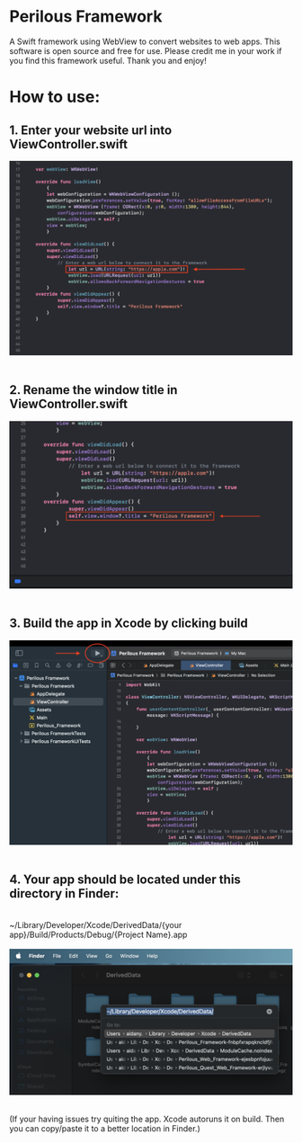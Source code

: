 # Perilous Framework
A Swift framework using WebView to convert websites to web apps. This software is open source and free for use. Please credit me in your work if you find this framework useful. Thank you and enjoy!

# How to use:
## 1. Enter your website url into ViewController.swift
<img src="https://raw.githubusercontent.com/aidan-yip/Perilous-Framework/main/url.png">
<br />
<br />

## 2. Rename the window title in ViewController.swift
<img src="https://raw.githubusercontent.com/aidan-yip/Perilous-Framework/main/name.png">
<br />
<br />

## 3. Build the app in Xcode by clicking build
<img src="https://raw.githubusercontent.com/aidan-yip/Perilous-Framework/main/build.png">
<br />
<br />

## 4. Your app should be located under this directory in Finder:
<br />
~/Library/Developer/Xcode/DerivedData/{your app}/Build/Products/Debug/{Project Name}.app
<br />
<br />
<img src="https://raw.githubusercontent.com/aidan-yip/Perilous-Framework/main/finder.png">
<br />
<br />

(If your having issues try quiting the app. Xcode autoruns it on build. Then you can copy/paste it to a better location in Finder.)
